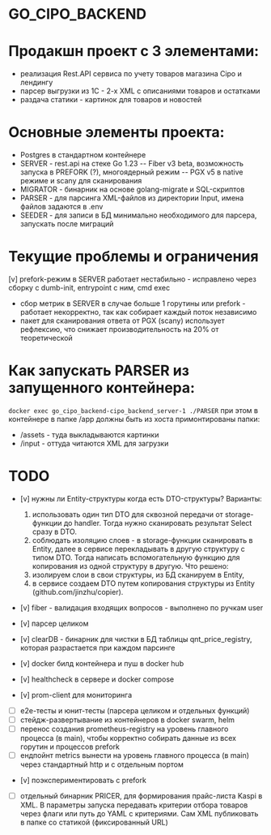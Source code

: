 # GO_CIPO_BACKEND

# Продакшн проект с 3 элементами:

- реализация Rest.API сервиса по учету товаров магазина Cipo и лендингу
- парсер выгрузки из 1С - 2-х XML с описаниями товаров и остатками
- раздача статики - картинок для товаров и новостей

# Основные элементы проекта:

- Postgres в стандартном контейнере
- SERVER - rest.api на стеке Go 1.23
  -- Fiber v3 beta, возможность запуска в PREFORK (?), многоядерный режим
  -- PGX v5 в native режиме и scany для сканирования
- MIGRATOR - бинарник на основе golang-migrate и SQL-скриптов
- PARSER - для парсинга XML-файлов из директории Input, имена файлов задаются в .env
- SEEDER - для записи в БД минимально необходимого для парсера, запускать после миграций

# Текущие проблемы и ограничения

[v] prefork-режим в SERVER работает нестабильно - исправлено через сборку с dumb-init, entrypoint с ним, cmd exec

- сбор метрик в SERVER в случае больше 1 горутины или prefork - работает некорректно, так как собирает каждый поток независимо
- пакет для сканирования ответа от PGX (scany) использует рефлексию, что снижает производительность на 20% от теоретической

# Как запускать PARSER из запущенного контейнера:

`docker exec go_cipo_backend-cipo_backend_server-1 ./PARSER`
при этом в контейнере в папке /app должны быть из хоста примонтированы папки:

- /assets - туда выкладываются картинки
- /input - оттуда читаются XML для загрузки

# TODO

- [v] нужны ли Entity-структуры когда есть DTO-структуры?
  Варианты:

  1. использовать один тип DTO для сквозной передачи от storage-функции до handler. Тогда нужно сканировать результат Select сразу в DTO.
  2. соблюдать изоляцию слоев - в storage-функции сканировать в Entity, далее в сервисе перекладывать в другую структуру с типом DTO. Тогда написать вспомогательную функцию для копирования из одной структуру в другую.
     Что решено:
  3. изолируем слои в свои структуры, из БД сканируем в Entity,
  4. в сервисе создаем DTO путем копирования структуры из Entity (github.com/jinzhu/copier).

- [v] fiber - валидация входящих вопросов - выполнено по ручкам user
- [v] парсер целиком
- [v] clearDB - бинарник для чистки в БД таблицы qnt_price_registry, которая разрастается при каждом парсинге
- [v] docker билд контейнера и пуш в docker hub
- [v] healthcheck в сервере и docker compose
- [v] prom-client для мониторинга
- [ ] e2e-тесты и юнит-тесты (парсера целиком и отдельных функций)
- [ ] стейдж-развертывание из контейнеров в docker swarm, helm
- [ ] перенос создания prometheus-registry на уровень главного процесса (в main), чтобы корректно собирать данные из всех горутин и процессов prefork
- [ ] ендпойнт metrics вынести на уровень главного процесса (в main) через стандартный http и с отдельным портом
- [v] поэкспериментировать с prefork
- [ ] отдельный бинарник PRICER, для формирования прайс-листа Kaspi в XML. В параметры запуска передавать критерии отбора товаров через флаги или путь до YAML с критериями. Сам XML публиковать в папке со статикой (фиксированный URL)
